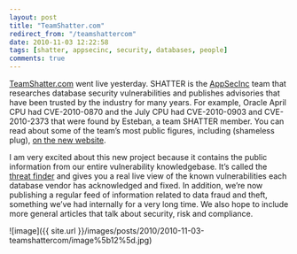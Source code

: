```yaml
---
layout: post
title: "TeamShatter.com"
redirect_from: "/teamshattercom"
date: 2010-11-03 12:22:58
tags: [shatter, appsecinc, security, databases, people]
comments: true
---
```

[TeamShatter.com](http://www.teamshatter.com/) went live yesterday. SHATTER is the [AppSecInc](http://www.appsecinc.com) team that researches database security vulnerabilities and publishes advisories that have been trusted by the industry for many years. For example, Oracle April CPU had CVE-2010-0870 and the July CPU had CVE-2010-0903 and CVE-2010-2373 that were found by Esteban, a team SHATTER member. You can read about some of the team’s most public figures, including (shameless plug), [on the new website](https://www.teamshatter.com/about).

I am very excited about this new project because it contains the public information from our entire vulnerability knowledgebase. It’s called the [threat finder](http://www.teamshatter.com/threat-finder) and gives you a real live view of the known vulnerabilities each database vendor has acknowledged and fixed. In addition, we’re now publishing a regular feed of information related to data fraud and theft, something we’ve had internally for a very long time. We also hope to include more general articles that talk about security, risk and compliance.

![image]({{ site.url }}/images/posts/2010/2010-11-03-teamshattercom/image%5b12%5d.jpg)

